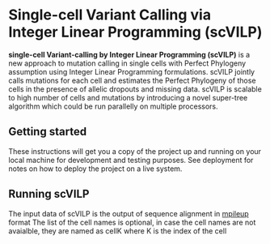 # Single-cell Variant Calling via Integer Linear Programming (scVILP)
**single-cell Variant-calling by Integer Linear Programming (scVILP)** is a new approach to mutation calling in single cells with Perfect Phylogeny assumption using Integer Linear Programming formulations. scVILP jointly calls mutations for each cell and estimates the Perfect Phylogeny of those cells in the presence of allelic dropouts and missing data. 
scVILP is scalable to high number of cells and mutations by introducing a novel super-tree algorithm which could be run parallelly on multiple processors. 
## Getting started
These instructions will get you a copy of the project up and running on your local machine for development and testing purposes. See deployment for notes on how to deploy the project on a live system.
## Running scVILP
The input data of scVILP is the output of sequence alignment in [mpileup](http://www.htslib.org/doc/samtools-mpileup.html) format
The list of the cell names is optional, in case the cell names are not avaialble, they are named as cellK where K is the index of the cell
